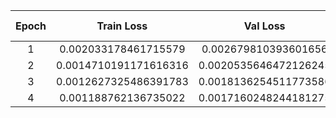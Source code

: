 | Epoch | Train Loss | Val Loss | Train Time (s) | BLEU Score | Decode Time (s) |
|:---:|:---:|:---:|:---:|:---:|:---:|
| 1 | 0.002033178461715579 | 0.002679810393601656 | 0:34:39.739596 | 1.1433983129457763 | 0:46:00.069816 |
| 2 | 0.0014710191171616316 | 0.0020535646472126245 | 0:34:46.936071 | 11.758204431711052 | 0:23:58.604209 |
| 3 | 0.0012627325486391783 | 0.0018136254511773586 | 0:33:57.890825 | 16.490602972159067 | 0:21:14.931505 |
| 4 | 0.001188762136735022 | 0.0017160248244181275 | 0:33:57.620241 | 18.571059794926395 | 0:23:44.254949 |